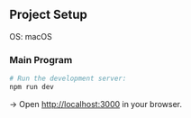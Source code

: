 ## Project Setup
OS: macOS

### Main Program
```bash
# Run the development server:
npm run dev
```

→ Open [http://localhost:3000](http://localhost:3000) in your browser.
